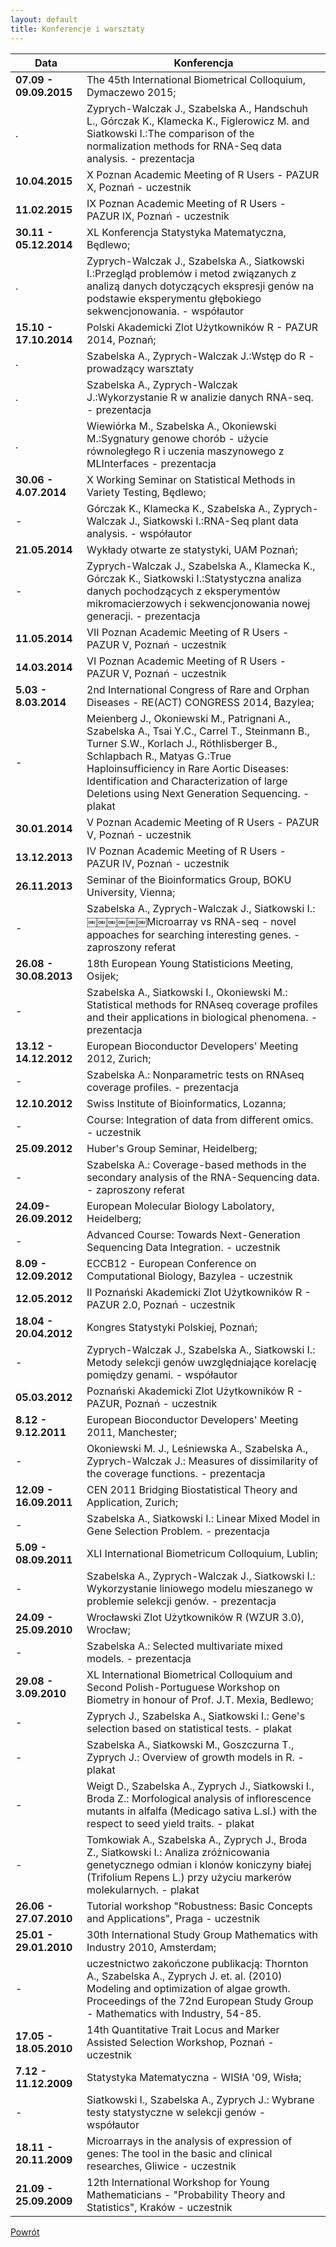 ```yaml
---
layout: default
title: Konferencje i warsztaty
---
```

Data | Konferencja
--- | ---
 **07.09 - 09.09.2015** | The 45th International Biometrical Colloquium, Dymaczewo 2015; 
. | Zyprych-Walczak J., Szabelska A., Handschuh L., Górczak K., Klamecka K., Figlerowicz M. and Siatkowski I.:The comparison of the normalization methods for RNA-Seq data analysis. - prezentacja 
**10.04.2015** | X Poznan Academic Meeting of R Users - PAZUR X, Poznań - uczestnik 
**11.02.2015** | IX Poznan Academic Meeting of R Users - PAZUR IX, Poznań - uczestnik 
**30.11 - 05.12.2014** | XL Konferencja Statystyka Matematyczna, Będlewo;
. | Zyprych-Walczak J., Szabelska A., Siatkowski I.:Przegląd problemów i metod związanych z analizą danych dotyczących ekspresji genów na podstawie eksperymentu głębokiego sekwencjonowania. - współautor
**15.10 - 17.10.2014** | Polski Akademicki Zlot Użytkowników R - PAZUR 2014, Poznań;
. | Szabelska A., Zyprych-Walczak J.:Wstęp do R - prowadzący warsztaty
. | Szabelska A., Zyprych-Walczak J.:Wykorzystanie R w analizie danych RNA-seq. - prezentacja
. | Wiewiórka M., Szabelska A., Okoniewski M.:Sygnatury genowe chorób - użycie równoległego R i uczenia maszynowego z MLInterfaces - prezentacja
**30.06 - 4.07.2014**	| X Working Seminar on Statistical Methods in Variety Testing, Będlewo;
- | Górczak K., Klamecka K., Szabelska A., Zyprych-Walczak J., Siatkowski I.:RNA-Seq plant data analysis. - współautor
**21.05.2014** | Wykłady otwarte ze statystyki, UAM Poznań;
- | Zyprych-Walczak J., Szabelska A., Klamecka K., Górczak K., Siatkowski I.:Statystyczna analiza danych pochodzących z eksperymentów mikromacierzowych i sekwencjonowania nowej generacji. - prezentacja
**11.05.2014** | VII Poznan Academic Meeting of R Users - PAZUR V, Poznań - uczestnik 
**14.03.2014** | VI Poznan Academic Meeting of R Users - PAZUR V, Poznań - uczestnik 
**5.03 - 8.03.2014** | 2nd International Congress of Rare and Orphan Diseases - RE(ACT) CONGRESS 2014, Bazylea;
- | Meienberg J., Okoniewski M., Patrignani A., Szabelska A., Tsai Y.C., Carrel T., Steinmann B., Turner S.W., Korlach J., Röthlisberger B., Schlapbach R., Matyas G.:True Haploinsufficiency in Rare Aortic Diseases: Identification and Characterization of large Deletions using Next Generation Sequencing. - plakat
**30.01.2014** | V Poznan Academic Meeting of R Users - PAZUR V, Poznań - uczestnik 
**13.12.2013** | IV Poznan Academic Meeting of R Users - PAZUR IV, Poznań - uczestnik
**26.11.2013** | Seminar of the Bioinformatics Group, BOKU University, Vienna;
- | Szabelska A., Zyprych-Walczak J., Siatkowski I.:￼￼￼￼￼￼Microarray vs RNA-seq - novel appoaches for searching interesting genes. - zaproszony referat
**26.08 - 30.08.2013** | 18th European Young Statisticions Meeting, Osijek;
- | Szabelska A., Siatkowski I., Okoniewski M.: Statistical methods for RNAseq coverage profiles and their applications in biological phenomena. - prezentacja
**13.12 - 14.12.2012** | European Bioconductor Developers' Meeting 2012, Zurich;
- | Szabelska A.: Nonparametric tests on RNAseq coverage profiles. - prezentacja
**12.10.2012** | Swiss Institute of Bioinformatics, Lozanna;
- | Course: Integration of data from different omics. - uczestnik
**25.09.2012** | Huber's Group Seminar, Heidelberg;
- | Szabelska A.: Coverage-based methods in the secondary analysis of the RNA-Sequencing data. - zaproszony referat
**24.09-26.09.2012** | European Molecular Biology Labolatory, Heidelberg;
- | Advanced Course: Towards Next-Generation Sequencing Data Integration. - uczestnik
**8.09 - 12.09.2012** | ECCB12 - European Conference on Computational Biology, Bazylea - uczestnik
**12.05.2012** | II Poznański Akademicki Zlot Użytkowników R - PAZUR 2.0, Poznań - uczestnik
**18.04 - 20.04.2012** | Kongres Statystyki Polskiej, Poznań;
- | Zyprych-Walczak J., Szabelska A., Siatkowski I.: Metody selekcji genów uwzględniające korelację pomiędzy genami. - współautor
**05.03.2012** | Poznański Akademicki Zlot Użytkowników R - PAZUR, Poznań - uczestnik
**8.12 - 9.12.2011** | European Bioconductor Developers' Meeting 2011, Manchester;
- | Okoniewski M. J., Leśniewska A., Szabelska A., Zyprych-Walczak J.: Measures of dissimilarity of the coverage functions. - prezentacja
**12.09 - 16.09.2011** | CEN 2011 Bridging Biostatistical Theory and Application, Zurich;
- | Szabelska A., Siatkowski I.: Linear Mixed Model in Gene Selection Problem. - prezentacja
**5.09 - 08.09.2011**	| XLI International Biometricum Colloquium, Lublin;
- | Szabelska A., Zyprych-Walczak J., Siatkowski I.: Wykorzystanie liniowego modelu mieszanego w problemie selekcji genów. - prezentacja
**24.09 - 25.09.2010** | Wrocławski Zlot Użytkowników R (WZUR 3.0), Wrocław;
- | Szabelska A.: Selected multivariate mixed models. - prezentacja
**29.08 - 3.09.2010** | XL International Biometrical Colloquium and Second Polish-Portuguese Workshop on Biometry in honour of Prof. J.T. Mexia, Bedlewo;
- | Zyprych J., Szabelska A., Siatkowski I.: Gene's selection based on statistical tests. - plakat 
- | Szabelska A., Siatkowski M., Goszczurna T., Zyprych J.: Overview of growth models in R. - plakat 
- | Weigt D., Szabelska A., Zyprych J., Siatkowski I., Broda Z.: Morfological analysis of inflorescence mutants in alfalfa (Medicago sativa  L.sl.) with the respect to seed yield traits. - plakat 
- | Tomkowiak A., Szabelska A., Zyprych J., Broda Z., Siatkowski I.: Analiza zróżnicowania genetycznego odmian i klonów koniczyny białej (Trifolium Repens L.) przy użyciu markerów molekularnych. - plakat 
**26.06 - 27.07.2010** | Tutorial workshop "Robustness: Basic Concepts and Applications", Praga - uczestnik
**25.01 - 29.01.2010** | 30th International Study Group Mathematics with Industry 2010, Amsterdam;
- | uczestnictwo zakończone publikacją: Thornton A., Szabelska A., Zyprych J. et. al. (2010) Modeling and optimization of algae growth. Proceedings of the 72nd European Study Group - Mathematics with Industry, 54-85.
**17.05 - 18.05.2010** | 14th Quantitative Trait Locus and Marker Assisted Selection Workshop, Poznań - uczestnik
**7.12 - 11.12.2009** | Statystyka Matematyczna - WISłA '09, Wisła;
- | Siatkowski I., Szabelska A., Zyprych J.: Wybrane testy statystyczne w selekcji genów - współautor
**18.11 - 20.11.2009** | Microarrays in the analysis of expression of genes: The tool in the basic and clinical researches, Gliwice - uczestnik
**21.09 - 25.09.2009** | 12th International Workshop for Young Mathematicians - "Probability Theory and Statistics", Kraków - uczestnik

[Powrót](/cv)
